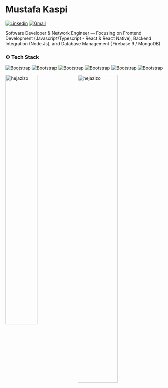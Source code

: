 # Mustafa Kaspi
[![Linkedin](https://img.shields.io/badge/-LinkedIn-blue?style=flat&logo=Linkedin&logoColor=white)](https://www.linkedin.com/in/mustafa-kaspi-1a492b264/)
[![Gmail](https://img.shields.io/badge/-Gmail-c14438?style=flat&logo=Gmail&logoColor=white)](mailto:mustafa.kaspi@gmail.com)

Software Developer & Network Engineer —
Focusing on Frontend Development (Javascript/Typescript - React & React
Native), Backend Integration (Node.Js), and Database Management
(Firebase 9 / MongoDB). 



### ⚙️ Tech Stack

![Bootstrap](https://img.shields.io/badge/-Javascript-05122A?style=for-the-badge&logo=Javascript&color=353535) ![Bootstrap](https://img.shields.io/badge/-Typescript-05122A?style=for-the-badge&logo=Typescript&color=353535) ![Bootstrap](https://img.shields.io/badge/-React-05122A?style=for-the-badge&logo=React&color=353535) ![Bootstrap](https://img.shields.io/badge/-HTML5-05122A?style=for-the-badge&logo=HTML5&color=353535) ![Bootstrap](https://img.shields.io/badge/-CSS3-05122A?style=for-the-badge&logo=CSS3&color=353535) ![Bootstrap](https://img.shields.io/badge/-Python-05122A?style=for-the-badge&logo=Python&color=353535)

<div>
  <img width="45%" align="left" src="https://github-readme-stats.vercel.app/api/top-langs?username=hejazizo&show_icons=true&locale=en&layout=compact" alt="hejazizo" />
  <img width="50%"  src="https://github-readme-streak-stats.herokuapp.com/?user=hejazizo&" alt="hejazizo" />
</div>
